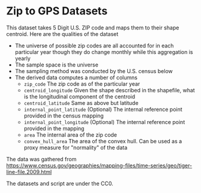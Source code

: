 # Zip to GPS Datasets

This dataset takes 5 Digit U.S. ZIP code and maps them to their shape centroid.
Here are the qualities of the dataset

* The universe of possible zip codes are all accounted for in each particular year though they do change monthly while this aggregation is yearly
* The sample space is the universe
* The sampling method was conducted by the U.S. census below
* The derived data computes a number of columns
    * `zip_code` The zip code as of the particular year
    * `centroid_longitude` Given the shape described in the shapefile, what is the longitudinal component of the centroid
    * `centroid_latitude` Same as above but latitude
    * `internal_point_latitude` (Optional) The internal reference point provided in the census mapping
    * `internal_point_longitude` (Optional) The internal reference point provided in the mapping
    * `area` The internal area of the zip code
    * `convex_hull_area` The area of the convex hull. Can be used as a proxy measure for "normality" of the data

The data was gathered from <https://www.census.gov/geographies/mapping-files/time-series/geo/tiger-line-file.2009.html>

The datasets and script are under the CC0.
